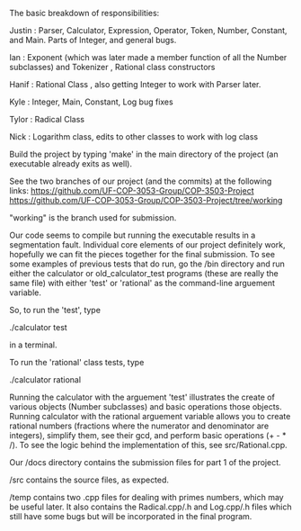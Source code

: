 The basic breakdown of responsibilities:

Justin : Parser, Calculator, Expression, Operator, Token, Number, Constant, and Main. Parts of Integer, and general bugs. 

Ian : Exponent (which was later made a member function of all the Number subclasses) and Tokenizer , Rational class constructors

Hanif : Rational Class , also getting Integer to work with Parser later.  

Kyle : Integer, Main, Constant, Log bug fixes  

Tylor : Radical Class

Nick : Logarithm class, edits to other classes to work with log class


Build the project by typing 'make' in the main directory of the project (an executable already exits as well).


See the two branches of our project (and the commits) at the following links: 
https://github.com/UF-COP-3053-Group/COP-3503-Project  
https://github.com/UF-COP-3053-Group/COP-3503-Project/tree/working

"working" is the branch used for submission. 

Our code seems to compile but running the executable results in a segmentation fault. Individual core elements of our project definitely work, hopefully we can fit the pieces together for the final submission.  To see some examples of previous tests that do run, go the /bin directory and run either the calculator or old_calculator_test programs (these are really the same file) with either 'test' or 'rational' as the command-line arguement variable.

So, to run the 'test', type 

./calculator test

in a terminal. 

To run the 'rational' class tests, type 

./calculator rational 


Running the calculator with the arguement 'test' illustrates the create of various objects (Number subclasses) and basic operations those objects.  Running calculator with the rational arguement variable allows you to create rational numbers (fractions where the numerator and denominator are integers), simplify them, see their gcd, and perform basic operations (+ - * /).  To see the logic behind the implementation of this, see src/Rational.cpp. 

Our /docs directory contains the submission files for part 1 of the project. 

/src contains the source files, as expected. 

/temp contains two .cpp files for dealing with primes numbers, which may be useful later.  It also contains the Radical.cpp/.h and Log.cpp/.h files which still have some bugs but will be incorporated in the final program.    
